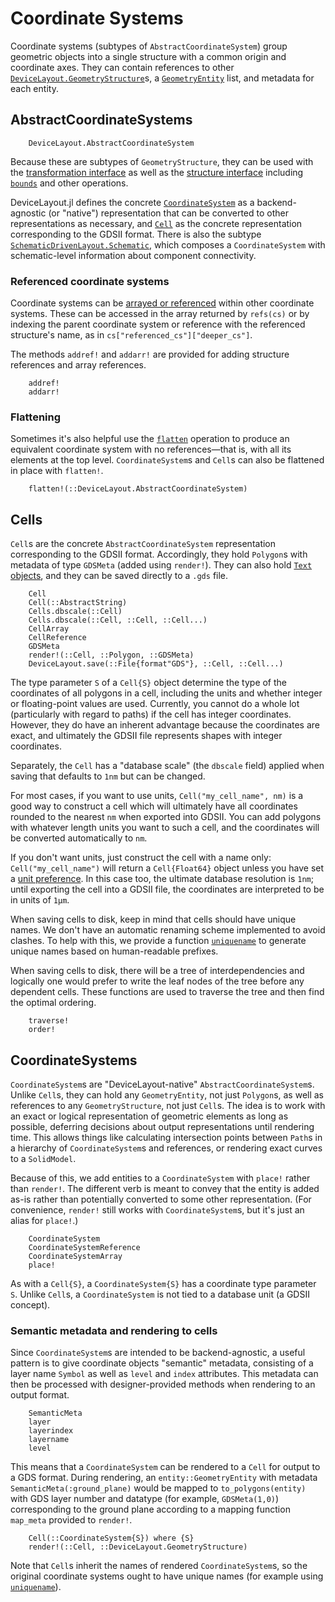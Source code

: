 # Coordinate Systems

Coordinate systems (subtypes of `AbstractCoordinateSystem`) group geometric objects into a single structure with a common origin and coordinate axes. They can contain references to other [`DeviceLayout.GeometryStructure`](@ref)s, a [`GeometryEntity`](@ref) list, and metadata for each entity.

## AbstractCoordinateSystems

```@docs
    DeviceLayout.AbstractCoordinateSystem
```

Because these are subtypes of `GeometryStructure`, they can be used with the [transformation interface](./transformations.md) as well as the [structure interface](./geometry.md#Structures) including [`bounds`](@ref) and other operations.

DeviceLayout.jl defines the concrete [`CoordinateSystem`](@ref) as a backend-agnostic (or "native") representation that can be converted to other representations as necessary, and [`Cell`](@ref) as the concrete representation corresponding to the GDSII format. There is also the subtype [`SchematicDrivenLayout.Schematic`](@ref), which composes a `CoordinateSystem` with schematic-level information about component connectivity.

### Referenced coordinate systems

Coordinate systems can be [arrayed or referenced](./geometry.md#References) within other coordinate systems. These can be accessed in the array returned by `refs(cs)` or by indexing the parent coordinate system or reference with the referenced structure's name, as in `cs["referenced_cs"]["deeper_cs"]`.

The methods `addref!` and `addarr!` are provided for adding structure references and array references.

```@docs
    addref!
    addarr!
```

### Flattening

Sometimes it's also helpful use the [`flatten`](@ref) operation to produce an equivalent coordinate system with no references—that is, with all its elements at the top level. `CoordinateSystem`s and `Cell`s can also be flattened in place with `flatten!`.

```@docs
    flatten!(::DeviceLayout.AbstractCoordinateSystem)
```

## Cells

`Cell`s are the concrete `AbstractCoordinateSystem` representation corresponding to
the GDSII format. Accordingly, they hold `Polygon`s with metadata of type `GDSMeta` (added using `render!`). They can also hold [`Text` objects](./texts.md#texts), and they can be saved directly to a `.gds` file.

```@docs
    Cell
    Cell(::AbstractString)
    Cells.dbscale(::Cell)
    Cells.dbscale(::Cell, ::Cell, ::Cell...)
    CellArray
    CellReference
    GDSMeta
    render!(::Cell, ::Polygon, ::GDSMeta)
    DeviceLayout.save(::File{format"GDS"}, ::Cell, ::Cell...)
```

The type parameter `S` of a `Cell{S}` object determine the type of the coordinates of all polygons in a cell, including the units and whether integer or floating-point values are used. Currently, you cannot do a whole lot (particularly with regard to paths) if the cell has integer coordinates. However, they do have an inherent advantage because the coordinates are exact, and ultimately the GDSII file represents shapes with integer coordinates.

Separately, the `Cell` has a "database scale" (the `dbscale` field) applied when saving that defaults to `1nm` but can be changed.

For most cases, if you want to use units, `Cell("my_cell_name", nm)`
is a good way to construct a cell which will ultimately have all coordinates
rounded to the nearest `nm` when exported into GDSII. You can add polygons
with whatever length units you want to such a cell, and the coordinates will
be converted automatically to `nm`.

If you don't want units, just construct the cell with a name only:
`Cell("my_cell_name")` will return a `Cell{Float64}` object unless you have set a [unit preference](units.md#Unit-preferences). In this case too,
the ultimate database resolution is `1nm`; until exporting the cell into a GDSII
file, the coordinates are interpreted to be in units of `1μm`.

When saving cells to disk, keep in mind that cells should have unique names.
We don't have an automatic renaming scheme implemented to avoid clashes. To
help with this, we provide a function [`uniquename`](@ref) to generate unique
names based on human-readable prefixes.

When saving cells to disk, there will be a tree of interdependencies and logically
one would prefer to write the leaf nodes of the tree before any dependent cells.
These functions are used to traverse the tree and then find the optimal ordering.

```@docs
    traverse!
    order!
```

## CoordinateSystems

`CoordinateSystem`s are "DeviceLayout-native" `AbstractCoordinateSystem`s. Unlike `Cell`s, they can hold any `GeometryEntity`, not just `Polygon`s, as well as references to any `GeometryStructure`, not just `Cell`s. The idea is to work with an exact or logical representation of geometric elements as long as possible, deferring decisions about output representations until rendering time. This allows things like calculating intersection points between `Path`s in a hierarchy of `CoordinateSystem`s and references, or rendering exact curves to a `SolidModel`.

Because of this, we add entities to a `CoordinateSystem` with `place!` rather than `render!`. The different verb is meant to convey that the entity is added as-is rather than potentially converted to some other representation. (For convenience, `render!` still works with `CoordinateSystem`s, but it's just an alias for `place!`.)

```@docs
    CoordinateSystem
    CoordinateSystemReference
    CoordinateSystemArray
    place!
```

As with a `Cell{S}`, a `CoordinateSystem{S}` has a coordinate type parameter `S`.
Unlike `Cell`s, a `CoordinateSystem` is not tied to a database unit (a GDSII concept).

### Semantic metadata and rendering to cells

Since `CoordinateSystem`s are intended to be backend-agnostic, a useful pattern is to give
coordinate objects "semantic" metadata, consisting of a layer name `Symbol` as well as `level` and `index` attributes.
This metadata can then be processed with designer-provided methods when rendering to an
output format.

```@docs
    SemanticMeta
    layer
    layerindex
    layername
    level
```

This means that a `CoordinateSystem` can be rendered to a `Cell` for output to a GDS format.
During rendering, an `entity::GeometryEntity` with metadata `SemanticMeta(:ground_plane)` would be mapped to `to_polygons(entity)` with GDS layer number and datatype (for example, `GDSMeta(1,0)`) corresponding to the ground plane according to a mapping function `map_meta` provided to `render!`.

```@docs
    Cell(::CoordinateSystem{S}) where {S}
    render!(::Cell, ::DeviceLayout.GeometryStructure)
```

Note that `Cell`s inherit the names of rendered `CoordinateSystem`s, so the original coordinate systems ought to have unique names (for example using [`uniquename`](@ref)).

